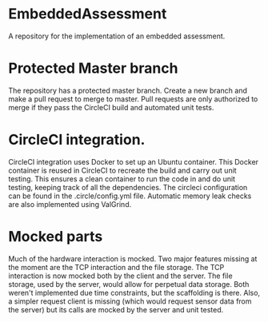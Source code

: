 # EmbeddedAssessment
A repository for the implementation of an embedded assessment. 

# Protected Master branch

The repository has a protected master branch. Create a new branch and make a pull request to merge to master. Pull requests are only authorized to merge if they pass the CircleCI build and automated unit tests. 

# CircleCI integration. 
CircleCI integration uses Docker to set up an Ubuntu container. This Docker container is reused in CircleCI to recreate the build and carry out unit testing. This ensures a clean container to run the code in and do unit testing, keeping track of all the dependencies. The circleci configuration can be found in the .circle/config.yml file. Automatic memory leak checks are also implemented using ValGrind. 

# Mocked parts
Much of the hardware interaction is mocked. Two major features missing at the moment are the TCP interaction and the file storage. The TCP interaction is now mocked both by the client and the server. The file storage, used by the server, would allow for perpetual data storage. Both weren't implemented due time constraints, but the scaffolding is there. Also, a simpler request client is missing (which would request sensor data from the server) but its calls are mocked by the server and unit tested. 
